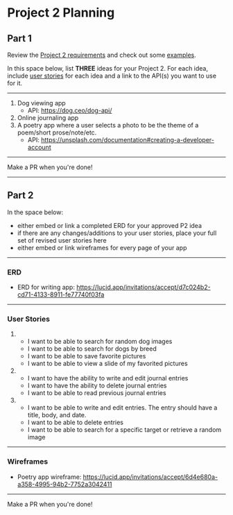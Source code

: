 # Project 2 Planning


## Part 1

Review the [Project 2 requirements](https://tmdarneille.gitbook.io/seirfx/11-projects/project-2#project-feedback-evaluation) and check out some [examples](https://tmdarneille.gitbook.io/seirfx/11-projects/past-projects/project2).

In this space below, list **THREE** ideas for your Project 2. For each idea, include [user stories](https://revelry.co/user-stories-that-dont-suck/) for each idea and a link to the API(s) you want to use for it.

--------------------------------------------------------
1. Dog viewing app
    * API: https://dog.ceo/dog-api/
2. Online journaling app
3. A poetry app where a user selects a photo to be the theme of a poem/short prose/note/etc.
    * API: https://unsplash.com/documentation#creating-a-developer-account
---------------------------------------------------------

Make a PR when you're done!

---

## Part 2

In the space below:
* either embed or link a completed ERD for your approved P2 idea
* if there are any changes/additions to your user stories, place your full set of revised user stories here
* either embed or link wireframes for every page of your app

----------------------------------------------------------
### ERD

* ERD for writing app: https://lucid.app/invitations/accept/d7c024b2-cd71-4133-8911-fe77740f03fa

----------------------------------------------------------
### User Stories
1. 
    * I want to be able to search for random dog images
    * I want to be able to search for dogs by breed
    * I want to be able to save favorite pictures
    * I want to be able to view a slide of my favorited pictures
2. 
    * I want to have the ability to write and edit journal entries
    * I want to have the ability to delete journal entries
    * I want to be able to read previous journal entries
3. 
    * I want to be able to write and edit entries. The entry should have a title, body, and date.
    * I want to be able to delete entries
    * I want to be able to search for a specific target or retrieve a random image


----------------------------------------------------------
### Wireframes

* Poetry app wireframe: https://lucid.app/invitations/accept/6d4e680a-a358-4995-94b2-7752a3042411

----------------------------------------------------------

Make a PR when you're done!
